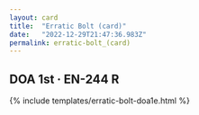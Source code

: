 ```yaml
---
layout: card
title:  "Erratic Bolt (card)"
date:   "2022-12-29T21:47:36.983Z"
permalink: erratic-bolt_(card)
---
```


## DOA 1st &middot; EN-244 R

{% include templates/erratic-bolt-doa1e.html %}
